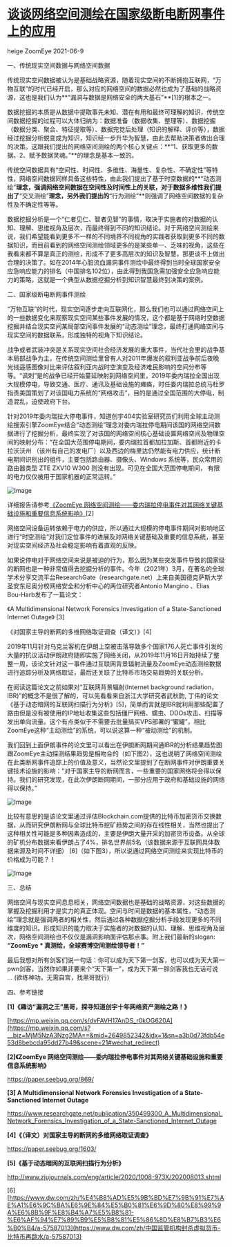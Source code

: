 # [谈谈网络空间测绘在国家级断电断网事件上的应用](https://mp.weixin.qq.com/s/vFygIcSNnAgPaEqVBp7LsQ)

 heige ZoomEye 2021-06-9



一、传统现实空间数据与网络空间数据



传统现实空间数据被认为是基础战略资源，随着现实空间的不断拥抱互联网，“万物互联”的时代已经开启，那么对应的网络空间的数据必然也成为了基础的战略资源，这也是我们认为**“漏洞与数据是网络安全的两大基石”**[1]的根本之一。



数据挖掘的本质是从数据中提取事先未知、潜在有用和最终可理解的知识，传统空间数据挖掘的过程可以大体归纳为：数据准备（数据收集、整理等）、数据挖掘（数据分类、聚合、特征提取等）、数据完觉后处理（知识的解释、评价等），数据经过挖掘分析蜕变成为知识，知识经一步升华为智慧，由此去帮助决策者做出合理的决策。这跟我们提出的网络空间测绘的两个核心关键点：**“1、获取更多的数据。2、赋予数据灵魂。”**的理念是基本一致的。



传统空间数据具有“空间性、时间性、多维性、海量性、复杂性、不确定性”等特性，网络空间数据同样具备这些特性，由此我们提出了基于时空数据的**“动态测绘”**理念，强调网络空间数据在空间性及时间性上的关联，对于数据多维性我们提出了**“交叉测绘”**理念，另外我们提出的**“行为测绘”**则强调了网络空间数据的复杂性及不确定性等等。



数据挖掘分析是一个“仁者见仁、智者见智”的事情，取决于实施者的对数据的认知、理解、思维视角及层次，而最终得到不同的知识结论。对于网络空间测绘来说，我们希望能看到更多不一样的不同境界不同视角的实践者获取到更多不同的数据知识，而目前看到的网络空间测绘领域更多的是某些单一、乏味的视角，这些在我看来都不算是真正的测绘，形成不了更多高层次的知识及智慧，那更谈不上做出合理的决策了。如在2014年心脏流血漏洞事件测绘中最终得到当时全球国家安全应急响应能力的排名（中国排名102位），由此得到我国急需加强安全应急响应能力的策略，这就是一个典型从数据挖掘分析到知识智慧最终到决策的案例。



二、国家级断电断网事件测绘



“万物互联”的时代，现实空间逐步走向互联网化，那么我们也可以通过网络空间上的一些数据变化来观察现实空间某些事件发展的情况，这个都是基于网络时空数据挖掘并结合现实空间某局部空间事件发展的“动态测绘”理念，最终打通网络空间与现实空间的数据联系，形成独特的视角下知识结论。



战争或者武装冲突是关系现实空间社会经济发展的重大事件，当代社会里的战争基本局部战争为主，在传统空间测绘里曾有人对2011年爆发的叙利亚战争前后夜晚光线遥感图像对比来评估叙利亚内战时空演变及经济难民影响的空间分布等等。“讽刺”是的战争已经开始蔓延映射到网络空间里，2019年委内瑞拉全国出现大规模停电，导致交通、医疗、通讯及基础设施的瘫痪，时任委内瑞拉总统马杜罗指责美国策划了对该国电力系统的“网络攻击”，目的是通过全国范围的大停电，制造混乱，迫使政府下台。



针对2019年委内瑞拉大停电事件，知道创宇404实验室研究员们利用全球主动测绘搜索引擎ZoomEye结合“动态测绘”理念对委内瑞拉停电期间该国的网络空间数据进行了挖掘分析，最终实现了对该国的网络空间核心基础设置网络空间及物理空间的映射分布：“在全国大范围停电期间，委内瑞拉首都加拉加斯、首都附近的卡拉沃沃州 （该州有自己的发电厂）以及西边的梅里达仍然能有电力供应，统计断电期间识别出的组件，主要包括路由器、摄像头、Windows 系统等，民众常用的路由器类型 ZTE ZXV10 W300 则没有出现。可见在全国大范围停电期间， 有限的电力仅仅被用于国家机器的正常运转。”



![Image](%E8%B0%88%E8%B0%88%E7%BD%91%E7%BB%9C%E7%A9%BA%E9%97%B4%E6%B5%8B%E7%BB%98%E5%9C%A8%E5%9B%BD%E5%AE%B6%E7%BA%A7%E6%96%AD%E7%94%B5%E6%96%AD%E7%BD%91%E4%BA%8B%E4%BB%B6%E4%B8%8A%E7%9A%84%E5%BA%94%E7%94%A8.assets/640-20210610193912605.png)



详细报告请参考[《ZoomEye 网络空间测绘——委内瑞拉停电事件对其网络关键基础设施和重要信息系统影响》](http://mp.weixin.qq.com/s?__biz=MzU0MTkxMzkwNw==&mid=2247483674&idx=1&sn=6bec1638c8cbda62bcade28521fdeb75&chksm=fb23e746cc546e50bd3a449c0591ca7cb55866c159a6127105d7af99515b6456a53cc018b47c&scene=21#wechat_redirect)[2] 



网络空间设备运转依赖于电力的供应，所以通过大规模的停电事件期间对影响地区进行“时空测绘“对我们定位事件的进展及对网络关键基础及重要的信息系统，甚至对现实空间经济及社会稳定影响有着直观的反映。



如果说停电对于网络空间来说是被迫的行为，那么因为某些突发事件导致的国家级的断网也是一种非常值得去挖掘分析的事件。今年（2021年）3月，在著名的全球学术分享交流平台ResearchGate（researchgate.net）上来自美国德克萨斯大学圣安东尼奥分校网络安全和分析中心的两位研究者Antonio Mangino 、Elias Bou-Harb发布了一篇论文：

《A Multidimensional Network Forensics Investigation of a State-Sanctioned Internet Outage》 [3] 

《对国家主导的断网的多维网络取证调查（译文）》[4]



2019年11月针对乌克兰客机在伊朗上空被击落导致多个国家176人死亡事件引发的大量的抗议活动伊朗政府随即实施了网络关闭，从2019年11月16日开始持续了整整一周，该论文针对这一事件通过互联网背景辐射流量及ZoomEye动态测绘数据进行追踪分析及网络取证，最后还关联了比特币市场交易趋势的关联分析。



在阅读这篇论文之前如果对“互联网背景辐射(Internet background radiation，IBR)”的概念不是很了解的，可以先看看来自浙江大学研究者武秋韵, 丁伟的论文《基于动态暗网的互联网扫描行为分析》[5]，简单而言就是IBR就利用那些配置了路由但是没有被使用的IP地址收集这些包括僵尸网络、蠕虫、DDOs攻击、扫描等发出单向流量。这个有点类似于不需要去批量搞买VPS部署的“蜜罐”，相比ZoomEye这种“主动测绘”的系统，可以说这算一种“被动测绘”的机制。



我们回到上面伊朗事件的论文里可以看出在伊朗断网期间通IBR的分析结果趋势图跟ZoomEye主动探测结果趋势是相吻合的（如下图2），这也说明了网络空间测绘在此类断网事件追踪上的价值及意义，当然论文里提到了在断网事件对伊朗重要关键技术设施的影响：“对于国家主导的断网而言，一些重要的国家网络将会得以保持。我们的研究发现，在此次伊朗断网期间，一部分应用于政府和基础设施的网络得以保持。”



![Image](%E8%B0%88%E8%B0%88%E7%BD%91%E7%BB%9C%E7%A9%BA%E9%97%B4%E6%B5%8B%E7%BB%98%E5%9C%A8%E5%9B%BD%E5%AE%B6%E7%BA%A7%E6%96%AD%E7%94%B5%E6%96%AD%E7%BD%91%E4%BA%8B%E4%BB%B6%E4%B8%8A%E7%9A%84%E5%BA%94%E7%94%A8.assets/640.png)



比较有意思的是该论文里通过评估Blockchain.com提供的比特币加密货币交换数据，从而研究伊朗断网与全球比特币挖矿趋势之间的存在线性相关，当然也提出了这种相关性可能是多种因素造成的，主要是伊朗大量开采的加密货币设备。从全球的矿机分布数据来看伊朗占了4%，排名世界前5名（该数据来源于互联网具体数据来源及时间不详细） [6]（如下图3），所以说通过网络空间测绘来实现比特币的价格成为可能？！



![Image](%E8%B0%88%E8%B0%88%E7%BD%91%E7%BB%9C%E7%A9%BA%E9%97%B4%E6%B5%8B%E7%BB%98%E5%9C%A8%E5%9B%BD%E5%AE%B6%E7%BA%A7%E6%96%AD%E7%94%B5%E6%96%AD%E7%BD%91%E4%BA%8B%E4%BB%B6%E4%B8%8A%E7%9A%84%E5%BA%94%E7%94%A8.assets/640-20210610193912568.png)



三、总结



网络空间与现实空间息息相关，网络空间数据也是基础的战略资源，对这些数据的掌握及挖掘利用才是实力的真正体现。空间与时间是数据的基本属性，“动态测绘”理念就是强调两者的相关性，然后通过各种数据挖掘分析手段发现更多的不同维度的知识。形成知识的能力取决于实施者的对数据的认知、理解、思维视角及层次，网络空间测绘也不仅仅是漏洞影响面评估那点事。附上我们最新的slogan: **“ZoomEye \* 真测绘，全球赛博空间测绘领导者！”**



最后我想对所有剑客们说一句话：你可以成为天下第一剑客，也可以成为天大第一pwn剑客，当然你如果非要来个“天下第一”，成为天下第一胖剑客我也无话可说 ... (欲练神功，无需自宫，找黑哥就行) 



四、参考链接



**[1]《趣访“漏洞之王”黑哥，探寻知道创宇十年网络资产测绘之路！》**

[https://mp.weixin.qq.com/s/dvFAVH17AnDS_r0kOG620A](https://mp.weixin.qq.com/s?__biz=MjM5NzA3Nzg2MA==&mid=2649852342&idx=1&sn=a3b0d73fdb54e53d8bebcda95dd27b49&scene=21#wechat_redirect)

**[2]《ZoomEye 网络空间测绘——委内瑞拉停电事件对其网络关键基础设施和重要信息系统影响》**

https://paper.seebug.org/869/

**[3] A Multidimensional Network Forensics Investigation of a State-Sanctioned Internet Outage** 

https://www.researchgate.net/publication/350499300_A_Multidimensional_Network_Forensics_Investigation_of_a_State-Sanctioned_Internet_Outage

**[4]《（译文）对国家主导的断网的多维网络取证调查》**

https://paper.seebug.org/1603/

**[5]《基于动态暗网的互联网扫描行为分析》**

http://www.zjujournals.com/eng/article/2020/1008-973X/202008013.shtml

[6] [https://www.dw.com/zh/%E4%B8%AD%E5%9B%BD%E7%9B%91%E7%AE%A1%E6%9C%BA%E6%9E%84%E5%B0%81%E6%9D%80%E8%99%9A%E6%8B%9F%E8%B4%A7%E5%B8%81-%E6%AF%94%E7%89%B9%E5%B8%81%E5%86%8D%E8%B7%B3%E6%B0%B4/a-57587013](https://www.dw.com/zh/中国监管机构封杀虚拟货币-比特币再跳水/a-57587013)